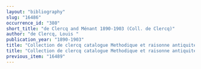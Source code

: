 ```yaml
---
layout: "bibliography"
slug: "16486"
occurrence_id: "380"
short_title: "de Clercq and Ménant 1890-1903 (Coll. de Clercq)"
author: "de Clercq, Louis "
publication_year: "1890-1903"
title: "Collection de clercq catalogue Methodique et raisonne antiquites assyriennes"
title: "Collection de clercq catalogue Methodique et raisonne antiquites assyriennes"
previous_item: "16489"
---
```

